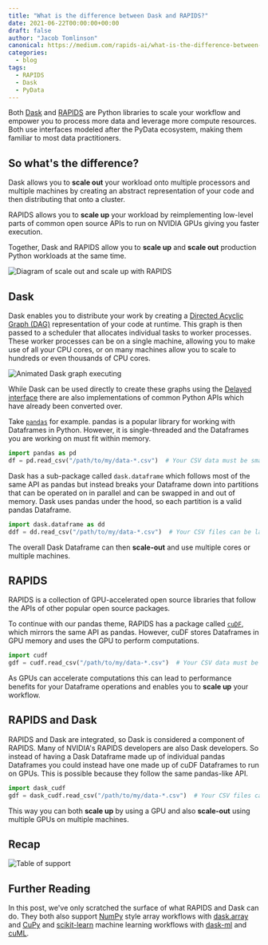 ```yaml
---
title: "What is the difference between Dask and RAPIDS?"
date: 2021-06-22T00:00:00+00:00
draft: false
author: "Jacob Tomlinson"
canonical: https://medium.com/rapids-ai/what-is-the-difference-between-dask-and-rapids-6b2ebe6bbb71
categories:
  - blog
tags:
  - RAPIDS
  - Dask
  - PyData
---
```


Both [Dask](https://dask.org/) and [RAPIDS](https://rapids.ai/) are Python libraries to scale your workflow and empower you to process more data and leverage more compute resources. Both use interfaces modeled after the PyData ecosystem, making them familiar to most data practitioners.

## So what's the difference?

Dask allows you to **scale out** your workload onto multiple processors and multiple machines by creating an abstract representation of your code and then distributing that onto a cluster.

RAPIDS allows you to **scale up** your workload by reimplementing low-level parts of common open source APIs to run on NVIDIA GPUs giving you faster execution.

Together, Dask and RAPIDS allow you to **scale up** and **scale out** production Python workloads at the same time.

![Diagram of scale out and scale up with RAPIDS](https://i.imgur.com/LSC9fze.png "Image <a href=https://docs.rapids.ai/overview>https://docs.rapids.ai/overview</a>")

## Dask

Dask enables you to distribute your work by creating a [Directed Acyclic Graph (DAG)](https://en.wikipedia.org/wiki/Directed_acyclic_graph) representation of your code at runtime. This graph is then passed to a scheduler that allocates individual tasks to worker processes. These worker processes can be on a single machine, allowing you to make use of all your CPU cores, or on many machines allow you to scale to hundreds or even thousands of CPU cores.

![Animated Dask graph executing](https://i.imgur.com/5EELrOL.gif "Image <a href=https://dask.org>https://dask.org</a>")

While Dask can be used directly to create these graphs using the [Delayed interface](https://docs.dask.org/en/latest/delayed.html) there are also implementations of common Python APIs which have already been converted over.

Take [`pandas`](https://pandas.pydata.org/) for example. pandas is a popular library for working with Dataframes in Python. However, it is single-threaded and the Dataframes you are working on must fit within memory.

```python
import pandas as pd
df = pd.read_csv("/path/to/my/data-*.csv")  # Your CSV data must be smaller than your memory
```

Dask has a sub-package called `dask.dataframe` which follows most of the same API as pandas but instead breaks your Dataframe down into partitions that can be operated on in parallel and can be swapped in and out of memory. Dask uses pandas under the hood, so each partition is a valid pandas Dataframe.

```python
import dask.dataframe as dd
ddf = dd.read_csv("/path/to/my/data-*.csv")  # Your CSV files can be larger than memory
```

The overall Dask Dataframe can then **scale-out** and use multiple cores or multiple machines.

## RAPIDS

RAPIDS is a collection of GPU-accelerated open source libraries that follow the APIs of other popular open source packages.

To continue with our pandas theme, RAPIDS has a package called [`cuDF`](https://github.com/rapidsai/cudf), which mirrors the same API as pandas. However, cuDF stores Dataframes in GPU memory and uses the GPU to perform computations.

```python
import cudf
gdf = cudf.read_csv("/path/to/my/data-*.csv")  # Your CSV data must be smaller than your GPU memory
```

As GPUs can accelerate computations this can lead to performance benefits for your Dataframe operations and enables you to **scale up** your workflow.

## RAPIDS and Dask

RAPIDS and Dask are integrated, so Dask is considered a component of RAPIDS. Many of NVIDIA's RAPIDS developers are also Dask developers. So instead of having a Dask Dataframe made up of individual pandas Dataframes you could instead have one made up of cuDF Dataframes to run on GPUs. This is possible because they follow the same pandas-like API.

```python
import dask_cudf
gdf = dask_cudf.read_csv("/path/to/my/data-*.csv")  # Your CSV files can be larger than GPU memory and you can use multiple GPUs to process this data
```

This way you can both **scale up** by using a GPU and also **scale-out** using multiple GPUs on multiple machines.

## Recap

![Table of support](https://i.imgur.com/j93lTQd.png)

## Further Reading

In this post, we've only scratched the surface of what RAPIDS and Dask can do. They both also support [NumPy](https://numpy.org/) style array workflows with [dask.array](https://docs.dask.org/en/latest/array.html) and [CuPy](https://cupy.dev/) and [scikit-learn](https://scikit-learn.org/) machine learning workflows with [dask-ml](https://ml.dask.org/) and [cuML](https://docs.rapids.ai/api/cuml/stable/).